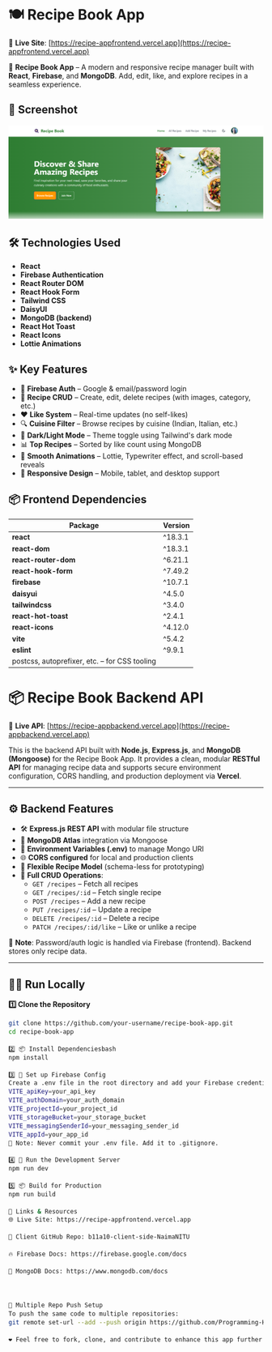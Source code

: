 # 🍽️ Recipe Book App

🔗 **Live Site**: [https://recipe-appfrontend.vercel.app](https://recipe-appfrontend.vercel.app)

🥗 **Recipe Book App** – A modern and responsive recipe manager built with **React**, **Firebase**, and **MongoDB**. Add, edit, like, and explore recipes in a seamless experience.


## 📸 Screenshot
![App Screenshot](public/screenshot1.png)


## 🛠️ Technologies Used

- **React**
- **Firebase Authentication**
- **React Router DOM**
- **React Hook Form**
- **Tailwind CSS**
- **DaisyUI**
- **MongoDB (backend)**
- **React Hot Toast**
- **React Icons**
- **Lottie Animations**


## ✨ Key Features

- 🔐 **Firebase Auth** – Google & email/password login
- 📝 **Recipe CRUD** – Create, edit, delete recipes (with images, category, etc.)
- ❤️ **Like System** – Real-time updates (no self-likes)
- 🔍 **Cuisine Filter** – Browse recipes by cuisine (Indian, Italian, etc.)
- 🌙 **Dark/Light Mode** – Theme toggle using Tailwind's dark mode
- 📊 **Top Recipes** – Sorted by like count using MongoDB
- 🎨 **Smooth Animations** – Lottie, Typewriter effect, and scroll-based reveals
- 📱 **Responsive Design** – Mobile, tablet, and desktop support


## 📦 Frontend Dependencies

| Package              | Version      |
|----------------------|--------------|
| **react**                | ^18.3.1      |
| **react-dom**            | ^18.3.1      |
| **react-router-dom**     | ^6.21.1      |
| **react-hook-form**      | ^7.49.2      |
| **firebase**             | ^10.7.1      |
| **daisyui**              | ^4.5.0       |
| **tailwindcss**          | ^3.4.0       |
| **react-hot-toast**      | ^2.4.1       |
| **react-icons**          | ^4.12.0      |
| **vite**                 | ^5.4.2       |
| **eslint**               | ^9.9.1       |
| postcss, autoprefixer, etc. – for CSS tooling |




# 📦 Recipe Book Backend API

🔗 **Live API**: [https://recipe-appbackend.vercel.app](https://recipe-appbackend.vercel.app)

This is the backend API built with **Node.js**, **Express.js**, and **MongoDB (Mongoose)** for the Recipe Book App. It provides a clean, modular **RESTful API** for managing recipe data and supports secure environment configuration, CORS handling, and production deployment via **Vercel**.

---

## ⚙️ Backend Features

- 🛠️ **Express.js REST API** with modular file structure
- 🍃 **MongoDB Atlas** integration via Mongoose
- 🔐 **Environment Variables (.env)** to manage Mongo URI
- 🌐 **CORS configured** for local and production clients
- 📁 **Flexible Recipe Model** (schema-less for prototyping)
- 🔄 **Full CRUD Operations**:
  - `GET /recipes` – Fetch all recipes
  - `GET /recipes/:id` – Fetch single recipe
  - `POST /recipes` – Add a new recipe
  - `PUT /recipes/:id` – Update a recipe
  - `DELETE /recipes/:id` – Delete a recipe
  - `PATCH /recipes/:id/like` – Like or unlike a recipe

🚫 **Note**: Password/auth logic is handled via Firebase (frontend). Backend stores only recipe data.

---

## 🧑‍💻 Run Locally

**1️⃣ Clone the Repository**
```bash
git clone https://github.com/your-username/recipe-book-app.git
cd recipe-book-app

2️⃣ 📦 Install Dependenciesbash
npm install

3️⃣ 🔐 Set up Firebase Config
Create a .env file in the root directory and add your Firebase credentials:
VITE_apiKey=your_api_key
VITE_authDomain=your_auth_domain
VITE_projectId=your_project_id
VITE_storageBucket=your_storage_bucket
VITE_messagingSenderId=your_messaging_sender_id
VITE_appId=your_app_id
📝 Note: Never commit your .env file. Add it to .gitignore.

4️⃣ 🚀 Run the Development Server
npm run dev

5️⃣ 📦 Build for Production
npm run build

🔗 Links & Resources
🌐 Live Site: https://recipe-appfrontend.vercel.app

📁 Client GitHub Repo: b11a10-client-side-NaimaNITU

🔥 Firebase Docs: https://firebase.google.com/docs

🍃 MongoDB Docs: https://www.mongodb.com/docs



🔄 Multiple Repo Push Setup
To push the same code to multiple repositories:
git remote set-url --add --push origin https://github.com/Programming-Hero-Web-Course4/b11a10-client-side-NaimaNITU.git

❤️ Feel free to fork, clone, and contribute to enhance this app further!
